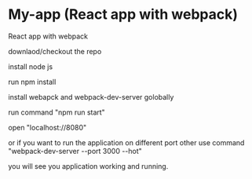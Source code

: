 # My-app (React app with webpack)
React app with webpack

downlaod/checkout the repo

install node js

run npm install

install webapck and webpack-dev-server golobally

run command "npm run start"

open "localhost://8080"

or if you want to run the application on different port other use command "webpack-dev-server --port 3000 --hot"

you will see you application working and running.
